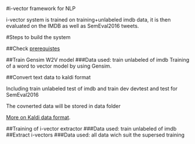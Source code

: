 #i-vector framework for NLP

i-vector system is trained on training+unlabeled imdb data, it is then evaluated on the IMDB as well as SemEval2016 tweets.

#Steps to build the system

##Check [prerequistes](./prerequisites.md)

##Train Gensim W2V model
###Data used:
train unlabeled of imdb
Training of a word to vector model by using Gensim.


##Convert text data to kaldi format

Including train unlabeled test of imdb and train dev devtest and test for SemEval2016

The covnerted data will be stored in data folder

[More on Kaldi data format](https://github.com/StevenLOL/Research_speech_speaker_verification_nist_sre2010/blob/master/doc/help_kaldi.md).

##Training of i-vector extractor
###Data used:
train unlabeled of imdb
##Extract i-vectors
###Data used:
all data wich suit the supersed training



